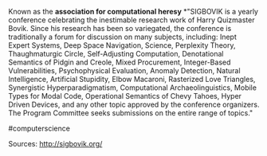 
Known as the **association for computational heresy** *"SIGBOVIK is a yearly conference celebrating the inestimable research work of Harry Quizmaster Bovik. Since his research has been so variegated, the conference is traditionally a forum for discussion on many subjects, including: Inept Expert Systems, Deep Space Navigation, Science, Perplexity Theory, Thaughmaturgic Circle, Self-Adjusting Computation, Denotational Semantics of Pidgin and Creole, Mixed Procurement, Integer-Based Vulnerabilities, Psychophysical Evaluation, Anomaly Detection, Natural Intelligence, Artificial Stupidity, Elbow Macaroni, Rasterized Love Triangles, Synergistic Hyperparadigmatism, Computational Archaeolinguistics, Mobile Types for Modal Code, Operational Semantics of Chevy Tahoes, Hyper Driven Devices, and any other topic approved by the conference organizers. The Program Committee seeks submissions on the entire range of topics."

#computerscience

Sources:
http://sigbovik.org/ 